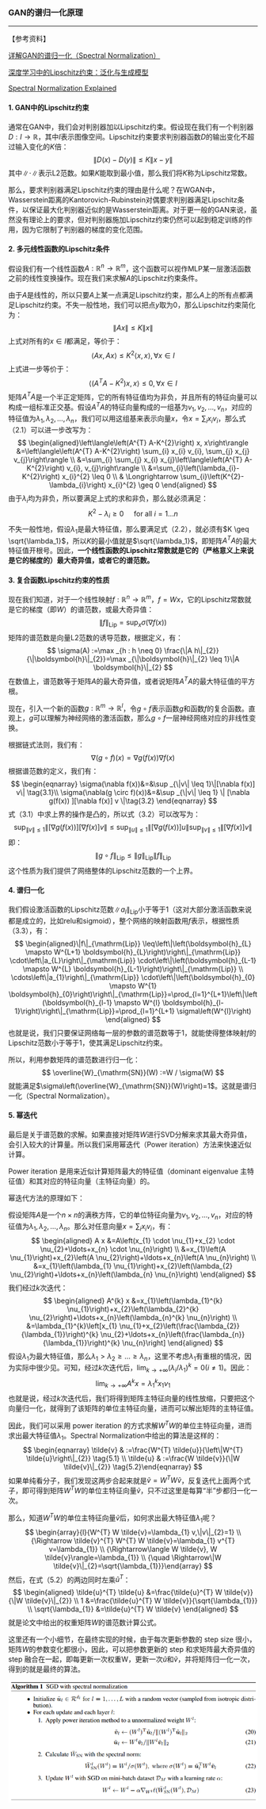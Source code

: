 ### GAN的谱归一化原理

***

【参考资料】

[详解GAN的谱归一化（Spectral Normalization）](https://mp.weixin.qq.com/s/tWaKMFZ4dQX7kZlT3tiDAQ)

[深度学习中的Lipschitz约束：泛化与生成模型](https://mp.weixin.qq.com/s/xBu25jM5TZ6XkSwttz9NRA)

[Spectral Normalization Explained](https://christiancosgrove.com/blog/2018/01/04/spectral-normalization-explained.html)



#### 1. GAN中的Lipschitz约束

通常在GAN中，我们会对判别器加以Lipschitz约束。假设现在我们有一个判别器$D : I \rightarrow \mathbb{R}$，其中$I$表示图像空间。Lipschitz约束要求判别器函数$D$的输出变化不超过输入变化的$K$倍：
$$
\|D(x)-D(y)\| \leq K\|x-y\|
$$
其中$\|\cdot\|$表示L2范数。如果$K$能取到最小值，那么我们将$K$称为Lipschitz常数。

那么，要求判别器满足Lipschitz约束的理由是什么呢？在WGAN中，Wasserstein距离的Kantorovich-Rubinstein对偶要求判别器满足Lipschitz条件，以保证最大化判别器近似的是Wasserstein距离。对于更一般的GAN来说，虽然没有理论上的要求，但对判别器施加Lipschitz约束仍然可以起到稳定训练的作用，因为它限制了判别器的梯度的变化范围。

#### 2. 多元线性函数的Lipschitz条件

假设我们有一个线性函数$A : \mathbb{R}^{n} \rightarrow \mathbb{R}^{m}$，这个函数可以视作MLP某一层激活函数之前的线性变换操作。现在我们来求解$A$的Lipschitz约束条件。

由于$A$是线性的，所以只要$A$上某一点满足Lipschitz约束，那么$A$上的所有点都满足Lipschitz约束。不失一般性地，我们可以把点$y$取为0，那么Lipschitz约束简化为：
$$
\|A x\| \leq K\|x\|
$$
上式对所有的$x \in I$都满足，等价于：
$$
\langle A x, A x\rangle \leq K^{2}\langle x, x\rangle, \forall x \in I
$$
上式进一步等价于：
$$
\left\langle\left(A^{T} A-K^{2}\right) x, x\right\rangle \leq 0, \forall x \in I \tag{2.1}
$$
矩阵$A^{T} A$是一个半正定矩阵，它的所有特征值均为非负，并且所有的特征向量可以构成一组标准正交基。假设$A^{T} A$的特征向量构成的一组基为$v_1, v_2, \ldots, v_n$，对应的特征值为$\lambda_1, \lambda_2, \ldots, \lambda_n$，我们可以用这组基来表示向量$x$，令$x=\sum_{i} x_{i} v_{i}$，那么式（2.1）可以进一步改写为：
$$
\begin{aligned}\left\langle\left(A^{T} A-K^{2}\right) x, x\right\rangle &=\left\langle\left(A^{T} A-K^{2}\right) \sum_{i} x_{i} v_{i}, \sum_{j} x_{j} v_{j}\right\rangle \\ &=\sum_{i} \sum_{j} x_{i} x_{j}\left\langle\left(A^{T} A-K^{2}\right) v_{i}, v_{j}\right\rangle \\ &=\sum_{i}\left(\lambda_{i}-K^{2}\right) x_{i}^{2} \leq 0 \\ & \Longrightarrow \sum_{i}\left(K^{2}-\lambda_{i}\right) x_{i}^{2} \geq 0 \end{aligned}
$$
由于$\lambda_i$均为非负，所以要满足上式的求和非负，那么就必须满足：
$$
K^{2}-\lambda_{i} \geq 0 \quad   \text { for all } i=1 \ldots n \tag{2.2}
$$
不失一般性地，假设$\lambda_1$是最大特征值，那么要满足式（2.2），就必须有$K \geq \sqrt{\lambda_1}$，所以$K$的最小值就是$\sqrt{\lambda_1}$，即矩阵$A^{T} A$的最大特征值开根号。因此，**一个线性函数的Lipschitz常数就是它的（严格意义上来说是它的梯度的）最大奇异值，或者它的谱范数。**

#### 3. 复合函数Lipschitz约束的性质

现在我们知道，对于一个线性映射$f : \mathbb{R}^{n} \rightarrow \mathbb{R}^{m}$，$f=Wx$，它的Lipschitz常数就是它的梯度（即$W$）的谱范数，或最大奇异值：
$$
\|f\|_{\mathrm{Lip}}=\sup _{x} \sigma(\nabla f(x))
$$
矩阵的谱范数是向量L2范数的诱导范数，根据定义，有：
$$
\sigma(A) :=\max _{h : h \neq 0} \frac{\|A h\|_{2}}{\|\boldsymbol{h}\|_{2}}=\max _{\|\boldsymbol{h}\|_{2} \leq 1}\|A \boldsymbol{h}\|_{2}
$$
在数值上，谱范数等于矩阵$A$的最大奇异值，或者说矩阵$A^TA$的最大特征值的平方根。

现在，引入一个新的函数$g : \mathbb{R}^{m} \rightarrow \mathbb{R}^{l}$，令$g \circ f$表示函数$g$和函数$f$的复合函数。直观上，$g$可以理解为神经网络的激活函数，那么$g \circ f$一层神经网络对应的非线性变换。

根据链式法则，我们有：
$$
\nabla(g \circ f)(x)=\nabla g(f(x)) \nabla f(x)
$$
根据谱范数的定义，我们有：
$$
\begin{eqnarray}
\sigma(\nabla f(x))&=&\sup _{\|v\| \leq 1}\|[\nabla f(x)] v\| \tag{3.1}\\ \sigma(\nabla(g \circ f)(x))&=&\sup _{\|v\| \leq 1} \| [\nabla g(f(x)) ][\nabla f(x)] v \|\tag{3.2}
\end{eqnarray}
$$
式（3.1）中求上界的操作是凸的，所以式（3.2）可以改写为：
$$
\sup _{\|v\| \leq 1}\|[\nabla g(f(x))][\nabla f(x)] v\|\leq \sup _{\|u\| \leq 1}\|[\nabla g(f(x))] u\| \sup _{\|v\| \leq 1}\|[\nabla f(x)] v\|
$$
即：
$$
\|g \circ f\|_{\mathrm{Lip}} \leq\|g\|_{\mathrm{Lip}}\|f\|_{\mathrm{Lip}} \tag{3.
3}
$$
这个性质为我们提供了网络整体的Lipschitz范数的一个上界。

#### 4. 谱归一化

我们假设激活函数的Lipschitz范数$\left\|a_{l}\right\|_{\mathrm{Lip}}$小于等于1（这对大部分激活函数来说都是成立的，比如relu和sigmoid），整个网络的映射函数用$f$表示，根据性质（3.3），有：
$$
\begin{aligned}\|f\|_{\mathrm{Lip}} \leq\left\|\left(\boldsymbol{h}_{L} \mapsto W^{L+1} \boldsymbol{h}_{L}\right)\right\|_{\mathrm{Lip}} \cdot\left\|a_{L}\right\|_{\mathrm{Lip}} \cdot\left\|\left(\boldsymbol{h}_{L-1} \mapsto W^{L} \boldsymbol{h}_{L-1}\right)\right\|_{\mathrm{Lip}} \\ \cdots\left\|a_{1}\right\|_{\mathrm{Lip}} \cdot\left\|\left(\boldsymbol{h}_{0} \mapsto W^{1} \boldsymbol{h}_{0}\right)\right\|_{\mathrm{Lip}}=\prod_{l=1}^{L+1}\left\|\left(\boldsymbol{h}_{l-1} \mapsto W^{l} \boldsymbol{h}_{l-1}\right)\right\|_{\mathrm{Lip}}=\prod_{l=1}^{L+1} \sigma\left(W^{l}\right) \end{aligned}
$$
也就是说，我们只要保证网络每一层的参数的谱范数等于1，就能使得整体映射$f$的Lipschitz范数小于等于1，使其满足Lipschitz约束。

所以，利用参数矩阵的谱范数进行归一化：
$$
\overline{W}_{\mathrm{SN}}(W) :=W / \sigma(W)
$$
就能满足$\sigma\left(\overline{W}_{\mathrm{SN}}(W)\right)=1$。这就是谱归一化（Spectral Normalization）。

#### 5. 幂迭代

最后是关于谱范数的求解。如果直接对矩阵$W$进行SVD分解来求其最大奇异值，会引入较大的计算量。所以我们采用幂迭代（Power iteration）方法来快速近似计算。

Power iteration 是用来近似计算矩阵最大的特征值（dominant eigenvalue 主特征值）和其对应的特征向量（主特征向量）的。

幂迭代方法的原理如下：

假设矩阵$A$是一个$n \times n$的满秩方阵，它的单位特征向量为$v_1, v_2, \ldots, v_n$，对应的特征值为$\lambda_1, \lambda_2, \ldots, \lambda_n$。那么对任意向量$x=\sum_{i} x_{i} v_{i}$，有：
$$
\begin{aligned} A x &=A\left(x_{1} \cdot \nu_{1}+x_{2} \cdot \nu_{2}+\ldots+x_{n} \cdot \nu_{n}\right) \\ &=x_{1}\left(A \nu_{1}\right)+x_{2}\left(A \nu_{2}\right)+\ldots+x_{n}\left(A \nu_{n}\right) \\ &=x_{1}\left(\lambda_{1} \nu_{1}\right)+x_{2}\left(\lambda_{2} \nu_{2}\right)+\ldots+x_{n}\left(\lambda_{n} \nu_{n}\right) \end{aligned}
$$
我们经过$k$次迭代：
$$
\begin{aligned} A^{k} x &=x_{1}\left(\lambda_{1}^{k} \nu_{1}\right)+x_{2}\left(\lambda_{2}^{k} \nu_{2}\right)+\ldots+x_{n}\left(\lambda_{n}^{k} \nu_{n}\right) \\ &=\lambda_{1}^{k}\left[x_{1} \nu_{1}+x_{2}\left(\frac{\lambda_{2}}{\lambda_{1}}\right)^{k} \nu_{2}+\ldots+x_{n}\left(\frac{\lambda_{n}}{\lambda_{1}}\right)^{k} \nu_{n}\right] \end{aligned}
$$
假设$\lambda_1$为最大特征值，那么$\lambda_1> \lambda_2 \geq \ldots \geq \lambda_n$，这里不考虑$\lambda_1$有重根的情况，因为实际中很少见。可知，经过$k$次迭代后，$\lim _{k \rightarrow+\infty}\left(\lambda_{i} / \lambda_{1}\right)^{k}=0(i \neq 1)$。因此：
$$
\lim _{k \rightarrow+\infty} A^{k} x=\lambda_{1}^{k} x_{1} \nu_{1}
$$
也就是说，经过$k$次迭代后，我们将得到矩阵主特征向量的线性放缩，只要把这个向量归一化，就得到了该矩阵的单位主特征向量，进而可以解出矩阵的主特征值。 

因此，我们可以采用 power iteration 的方式求解$W^{T} W$的单位主特征向量，进而求出最大特征值$\lambda_{1}$。Spectral Normalization中给出的算法是这样的：
$$
\begin{eqnarray} \tilde{v} & :=\frac{W^{T} \tilde{u}}{\left\|W^{T} \tilde{u}\right\|_{2}} \tag{5.1} \\ \tilde{u} & :=\frac{W \tilde{v}}{\|W \tilde{v}\|_{2}} \tag{5.2}\end{eqnarray}
$$
如果单纯看分子，我们发现这两步合起来就是$\tilde{v}=W^{T} W \tilde{v}$，反复迭代上面两个式子，即可得到矩阵$W^{T} W$的单位主特征向量$\tilde{v}$，只不过这里是每算“半”步都归一化一次。

那么，知道$W^{T} W$的单位主特征向量$\tilde{v}$后，如何求出最大特征值$\lambda_{1}$呢？
$$
\begin{array}{l}{W^{T} W \tilde{v}=\lambda_{1} v,\|v\|_{2}=1} \\ {\Rightarrow \tilde{v}^{T} W^{T} W \tilde{v}=\lambda_{1} v^{T} v=\lambda_{1}} \\ {\Rightarrow\langle W \tilde{v}, W \tilde{v}\rangle=\lambda_{1}} \\ {\quad \Rightarrow\|W \tilde{v}\|_{2}=\sqrt{\lambda_{1}}}\end{array}
$$
然后，在式（5.2）的两边同时左乘$\tilde{u}^{T}$：
$$
\begin{aligned} \tilde{u}^{T} \tilde{u} &=\frac{\tilde{u}^{T} W \tilde{v}}{\|W \tilde{v}\|_{2}} \\ 1 &=\frac{\tilde{u}^{T} W \tilde{v}}{\sqrt{\lambda_{1}}} \\ \sqrt{\lambda_{1}} &=\tilde{u}^{T} W \tilde{v} \end{aligned}
$$
就是论文中给出的权重矩阵$W$的谱范数计算公式。

这里还有一个小细节，在最终实现的时候，由于每次更新参数的 step size 很小，矩阵$W$的参数变化都很小，因此，可以把参数更新的 step 和求矩阵最大奇异值的 step 融合在一起，即每更新一次权重$\mathrm{W}$，更新一次$\tilde{u}$和$\tilde{v}$，并将矩阵归一化一次，得到的就是最终的算法。

![1559637177758](assets/1559637177758.png)
